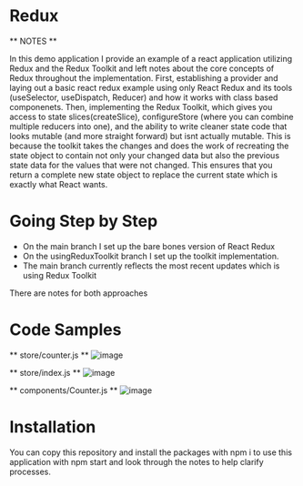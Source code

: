 # Redux
** NOTES **

In this demo application I provide an example of a react application utilizing Redux and the Redux Toolkit and left notes about the core concepts of Redux throughout the implementation. First, establishing a provider and laying out a basic react redux example using only React Redux and its tools (useSelector, useDispatch, Reducer) and how it works with class based componenets. Then, implementing the Redux Toolkit, which gives you access to state slices(createSlice), configureStore (where you can combine multiple reducers into one), and the ability to write cleaner state code that looks mutable (and more straight forward) but isnt actually mutable. This is because the toolkit takes the changes and does the work of recreating the state object to contain not only your changed data but also the previous state data for the values that were not changed. This ensures that you return a complete new state object to replace the current state which is exactly what React wants. 

# Going Step by Step
* On the main branch I set up the bare bones version of React Redux
* On the usingReduxToolkit branch I set up the toolkit implementation. 
* The main branch currently reflects the most recent updates which is using Redux Toolkit 

There are notes for both approaches 

# Code Samples
** store/counter.js **
![image](https://user-images.githubusercontent.com/87290877/178641251-3076e988-e5ff-4bb5-b4eb-2ae033ebea7d.png)


** store/index.js ** 
![image](https://user-images.githubusercontent.com/87290877/178641298-65bb380a-8f2a-4635-adb2-33baa4d1ba40.png)

** components/Counter.js **
![image](https://user-images.githubusercontent.com/87290877/178641511-82984c53-9831-42a5-b7d3-584887ca71d2.png)


# Installation 
You can copy this repository and install the packages with npm i to use this application with npm start and look through the notes to help clarify processes.

